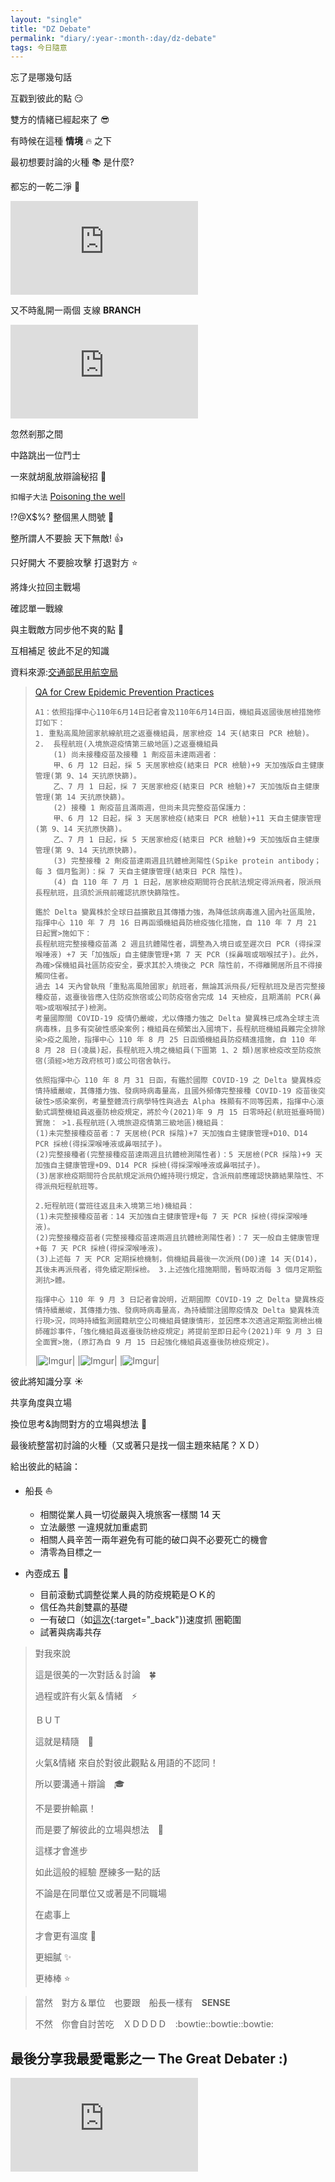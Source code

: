 ```yaml
---
layout: "single"
title: "DZ Debate"
permalink: "diary/:year-:month-:day/dz-debate"
tags: 今日隨意
---
```


忘了是哪幾句話

互戳到彼此的點 :smirk:

雙方的情緒已經起來了 :sunglasses:

有時候在這種 **情境** :fire: 之下

最初想要討論的火種 :books: 是什麼?

都忘的一乾二淨 :ghost:

<iframe src="https://www.youtube.com/embed/onPriTArtj4" title="YouTube video player" frameborder="0" allow="accelerometer; autoplay; clipboard-write; encrypted-media; gyroscope; picture-in-picture" allowfullscreen></iframe>

又不時亂開一兩個 支線 **BRANCH**

<iframe src="https://www.youtube.com/embed/voSZh9j2jao" title="YouTube video player" frameborder="0" allow="accelerometer; autoplay; clipboard-write; encrypted-media; gyroscope; picture-in-picture" allowfullscreen></iframe>

忽然剎那之間

中路跳出一位鬥士

一來就胡亂放辯論秘招 :princess:

`扣帽子大法` [Poisoning the well](https://en.wikipedia.org/wiki/Poisoning_the_well)

!?@X$%? 整個黑人問號 :eyes:

整所謂人不要臉 天下無敵! :thumbsup:

只好開大 不要臉攻擊 打退對方 :star:

將烽火拉回主戰場

確認單一戰線

與主戰敵方同步他不爽的點 :speech_balloon:

互相補足 彼此不足的知識

資料來源:[交通部民用航空局](https://www.caa.gov.tw/Article.aspx?a=3046&lang=1)

> [QA for Crew Epidemic Prevention Practices](https://www.caa.gov.tw/Article.aspx?a=3046&lang=1)
>
> ```Text
> A1：依照指揮中心110年6月14日記者會及110年6月14日函，機組員返國後居檢措施修訂如下：
> 1. 重點高風險國家航線航班之返臺機組員，居家檢疫 14 天(結束日 PCR 檢驗)。
> 2.  長程航班(入境旅遊疫情第三級地區)之返臺機組員
>     (1) 尚未接種疫苗及接種 1 劑疫苗未達兩週者：
>     甲、6 月 12 日起，採 5 天居家檢疫(結束日 PCR 檢驗)+9 天加強版自主健康管理(第 9、14 天抗原快篩)。
>     乙、7 月 1 日起，採 7 天居家檢疫(結束日 PCR 檢驗)+7 天加強版自主健康管理(第 14 天抗原快篩)。
>     (2) 接種 1 劑疫苗且滿兩週，但尚未具完整疫苗保護力：
>     甲、6 月 12 日起，採 3 天居家檢疫(結束日 PCR 檢驗)+11 天自主健康管理(第 9、14 天抗原快篩)。
>     乙、7 月 1 日起，採 5 天居家檢疫(結束日 PCR 檢驗)+9 天加強版自主健康管理(第 9、14 天抗原快篩)。
>     (3) 完整接種 2 劑疫苗達兩週且抗體檢測陽性(Spike protein antibody；每 3 個月監測)：採 7 天自主健康管理(結束日 PCR 陰性)。
>     (4) 自 110 年 7 月 1 日起，居家檢疫期間符合民航法規定得派飛者，限派飛長程航班，且須於派飛前確認抗原快篩陰性。
>
> 鑑於 Delta 變異株於全球日益擴散且其傳播力強，為降低該病毒進入國內社區風險，指揮中心 110 年 7 月 16 日再函頒機組員防檢疫強化措施，自 110 年 7 月 21 日起實>施如下：
> 長程航班完整接種疫苗滿 2 週且抗體陽性者，調整為入境日或至遲次日 PCR (得採深喉唾液) +7 天「加強版」自主健康管理+第 7 天 PCR (採鼻咽或咽喉拭子)。此外，為確>保機組員社區防疫安全，要求其於入境後之 PCR 陰性前，不得離開居所且不得接觸同住者。
> 過去 14 天內曾執飛「重點高風險國家」航班者，無論其派飛長/短程航班及是否完整接種疫苗，返臺後皆應入住防疫旅宿或公司防疫宿舍完成 14 天檢疫，且期滿前 PCR(鼻咽>或咽喉拭子)檢測。
> 考量國際間 COVID-19 疫情仍嚴峻，尤以傳播力強之 Delta 變異株已成為全球主流病毒株，且多有突破性感染案例；機組員在頻繁出入國境下，長程航班機組員難完全排除染>疫之風險，指揮中心 110 年 8 月 25 日函頒機組員防疫精進措施，自 110 年 8 月 28 日(凌晨)起，長程航班入境之機組員(下圖第 1、2 類)居家檢疫改至防疫旅宿(須經>地方政府核可)或公司宿舍執行。
>
> 依照指揮中心 110 年 8 月 31 日函，有鑑於國際 COVID-19 之 Delta 變異株疫情持續嚴峻，其傳播力強、發病時病毒量高，且國外頻傳完整接種 COVID-19 疫苗後突破性>感染案例，考量整體流行病學特性與過去 Alpha 株顯有不同等因素，指揮中心滾動式調整機組員返臺防檢疫規定，將於今(2021)年 9 月 15 日零時起(航班抵臺時間)實施： >1.長程航班(入境旅遊疫情第三級地區)機組員：
> (1)未完整接種疫苗者：7 天居檢(PCR 採陰)+7 天加強自主健康管理+D10、D14 PCR 採檢(得採深喉唾液或鼻咽拭子)。
> (2)完整接種者(完整接種疫苗達兩週且抗體檢測陽性者)：5 天居檢(PCR 採陰)+9 天加強自主健康管理+D9、D14 PCR 採檢(得採深喉唾液或鼻咽拭子)。
> (3)居家檢疫期間符合民航規定派飛仍維持現行規定，含派飛前應確認快篩結果陰性、不得派飛短程航班等。
>
> 2.短程航班(當班往返且未入境第三地)機組員：
> (1)未完整接種疫苗者：14 天加強自主健康管理+每 7 天 PCR 採檢(得採深喉唾液)。
> (2)完整接種疫苗者(完整接種疫苗達兩週且抗體檢測陽性者)：7 天一般自主健康管理+每 7 天 PCR 採檢(得採深喉唾液)。
> (3)上述每 7 天 PCR 定期採檢機制，倘機組員最後一次派飛(D0)達 14 天(D14)，其後未再派飛者，得免續定期採檢。 3.上述強化措施期間，暫時取消每 3 個月定期監測抗>體。
>
> 指揮中心 110 年 9 月 3 日記者會說明，近期國際 COVID-19 之 Delta 變異株疫情持續嚴峻，其傳播力強、發病時病毒量高，為持續關注國際疫情及 Delta 變異株流行現>況，同時持續監測國籍航空公司機組員健康情形，並因應本次透過定期監測檢出機師確診事件，「強化機組員返臺後防檢疫規定」將提前至即日起今(2021)年 9 月 3 日全面實>施，(原訂為自 9 月 15 日起強化機組員返臺後防檢疫規定)。
>
> ```
>
> |![Imgur](https://i.imgur.com/IYVSMoj.png)|
> |![Imgur](https://i.imgur.com/GXjfNoZ.png)|
> |![Imgur](https://i.imgur.com/yqfS5BG.png)|

彼此將知識分享 :sunny:

共享角度與立場

換位思考&詢問對方的立場與想法 :whale:

最後統整當初討論的火種（又或著只是找一個主題來結尾？ＸＤ）

給出彼此的結論：

- 船長 :sailboat:

  - 相關從業人員一切從嚴與入境旅客一樣關 14 天
  - 立法嚴懲 一違規就加重處罰
  - 相關人員辛苦一兩年避免有可能的破口與不必要死亡的機會
  - 清零為目標之一

- 內壺成五 :dog:
  - 目前滾動式調整從業人員的防疫規範是ＯＫ的
  - 信任為共創雙贏的基礎
  - 一有破口（如[這次](https://udn.com/news/story/120940/5719152){:target="\_back"})速度抓 圏範圍
  - 試著與病毒共存

> 對我來說
>
> 這是很美的一次對話＆討論　:four_leaf_clover:
>
> 過程或許有火氣＆情緒　:zap:
>
> ＢＵＴ
>
> 這就是精隨　:sunflower:
>
> 火氣&情緒 來自於對彼此觀點＆用語的不認同！
>
> 所以要溝通＋辯論　:mortar_board:
>
> 不是要拚輸贏！
>
> 而是要了解彼此的立場與想法　:confetti_ball:
>
> 這樣才會進步
>
> 如此這般的經驗 歷練多一點的話
>
> 不論是在同單位又或著是不同職場
>
> 在處事上
>
> 才會更有溫度 :star2:
>
> 更細膩 :sparkles:
>
> 更棒棒 :star:

> 當然　對方＆單位　也要跟　船長一樣有　**SENSE**
>
> 不然　你會自討苦吃　ＸＤＤＤＤ　:bowtie::bowtie::bowtie:

## 最後分享我最愛電影之一 The Great Debater :)

<iframe  src="https://www.youtube.com/embed/lcllrqZgxwE" title="YouTube video player" frameborder="0" allow="accelerometer; autoplay; clipboard-write; encrypted-media; gyroscope; picture-in-picture" allowfullscreen></iframe>
